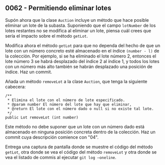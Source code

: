 ## 0062 - Permitiendo eliminar lotes

Supón ahora que la clase `Auction` incluye un método que hace posible eliminar un lote de la subasta. Suponiendo que el campo `lotNumber` de los lotes restantes no se modifica al eliminar un lote, piensa cuál crees que sería el impacto sobre el método `getLot`. 

Modifica ahora el método `getLot` para que no dependa del hecho de que un lote con un número concreto esté almacenado en el índice `(number - l)` de la colección. Por ejemplo, si se ha eliminado el lote número 2, entonces el lote número 3 se habrá desplazado del índice 2 al índice 1, y todos los lotes con un número más alto también
se habrán desplazado una posición de índice. Haz un commit.

Añada un método `removeLot` a la clase `Auction`, que tenga la siguiente cabecera:

    /** 
     * Elimina el lote con el número de lote especificado.
     * @param number El número del lote que hay que eliminar,
     * @return El lote con el número dado o null si no existe tal lote.
     */
    public Lot removeLot (int number)

Este método no debe suponer que un lote con un número dado está almacenado en
ninguna posición concreta dentro de la colección. Haz un commit cuya descripción comience con "04".

Entrega una captura de pantalla donde se muestre el código del método `getLot`, otra donde se vea el código del método `removeLot` y otra donde se vea el listado de commis al ejecutar `git log —oneline`.
